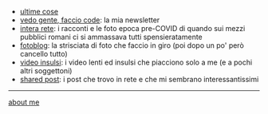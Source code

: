
- [ultime cose](https://t.me/s/cacioman) 
- [vedo gente, faccio code](https://tinyletter.com/cacioman/archive): la mia newsletter   
- [intera rete](https://cacioman.github.io/interarete.html): i racconti e le foto epoca pre-COVID di quando sui mezzi pubblici romani ci si ammassava tutti spensieratamente   
- [fotoblog](https://www.flickr.com/photos/cacioman/): la strisciata di foto che faccio in giro (poi dopo un po' però cancello tutto) 
- [video insulsi](https://www.youtube.com/c/ClaudioGatti44): i video lenti ed insulsi che piacciono solo a me (e a pochi altri soggettoni)   
- [shared post](https://t.me/s/cacioshared): i post che trovo in rete e che mi sembrano interessantissimi 

---    
[about me](https://about.me/cacioman) 
